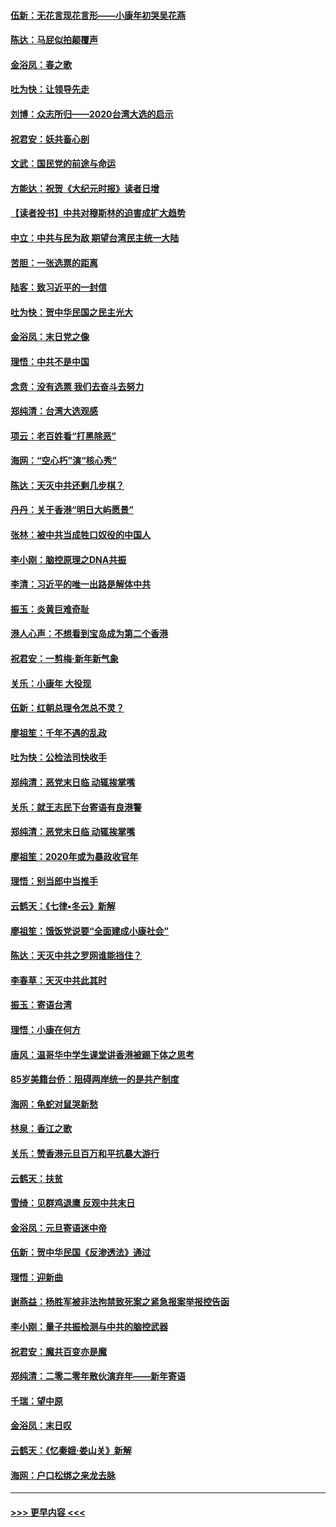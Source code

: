 #### [伍新：无花言现花言形——小康年初哭吴花燕](../pages/nsc993/n11800044.md?t=01181144) 
#### [陈达：马屁似拍颠覆声](../pages/nsc993/n11800010.md?t=01181144) 
#### [金浴凤：春之歌](../pages/nsc993/n11797687.md?t=01181144) 
#### [吐为快：让领导先走](../pages/nsc993/n11797512.md?t=01181144) 
#### [刘博：众志所归——2020台湾大选的启示](../pages/nsc993/n11796878.md?t=01181144) 
#### [祝君安：妖共畜心剖](../pages/nsc993/n11794273.md?t=01181144) 
#### [文武：国民党的前途与命运](../pages/nsc993/n11794198.md?t=01181144) 
#### [方能达：祝贺《大纪元时报》读者日增](../pages/nsc993/n11793807.md?t=01181144) 
#### [【读者投书】中共对穆斯林的迫害成扩大趋势](../pages/nsc993/n11791371.md?t=01181144) 
#### [中立：中共与民为敌 期望台湾民主统一大陆](../pages/nsc993/n11790392.md?t=01181144) 
#### [苦胆：一张选票的距离](../pages/nsc993/n11788914.md?t=01181144) 
#### [陆客：致习近平的一封信](../pages/nsc993/n11788867.md?t=01181144) 
#### [吐为快：贺中华民国之民主光大](../pages/nsc993/n11788618.md?t=01181144) 
#### [金浴凤：末日党之像](../pages/nsc993/n11787475.md?t=01181144) 
#### [理悟：中共不是中国](../pages/nsc993/n11787463.md?t=01181144) 
#### [念贲：没有选票  我们去奋斗去努力](../pages/nsc993/n11787398.md?t=01181144) 
#### [郑纯清：台湾大选观感](../pages/nsc993/n11786210.md?t=01181144) 
#### [项云：老百姓看“打黑除恶”](../pages/nsc993/n11785398.md?t=01181144) 
#### [海网：“空心朽”演“核心秀”](../pages/nsc993/n11783874.md?t=01181144) 
#### [陈达：天灭中共还剩几步棋？](../pages/nsc993/n11783719.md?t=01181144) 
#### [丹丹：关于香港“明日大屿愿景”](../pages/nsc993/n11783273.md?t=01181144) 
#### [张林：被中共当成牲口奴役的中国人](../pages/nsc993/n11782397.md?t=01181144) 
#### [李小刚：脑控原理之DNA共振](../pages/nsc993/n11780962.md?t=01181144) 
#### [李清：习近平的唯一出路是解体中共](../pages/nsc993/n11780866.md?t=01181144) 
#### [振玉：炎黄巨难奇耻](../pages/nsc993/n11779632.md?t=01181144) 
#### [港人心声：不想看到宝岛成为第二个香港](../pages/nsc993/n11778817.md?t=01181144) 
#### [祝君安：一剪梅‧新年新气象](../pages/nsc993/n11776340.md?t=01181144) 
#### [关乐：小康年 大役现](../pages/nsc993/n11774213.md?t=01181144) 
#### [伍新：红朝总理令怎总不灵？](../pages/nsc993/n11770813.md?t=01181144) 
#### [廖祖笙：千年不遇的乱政](../pages/nsc993/n11770373.md?t=01181144) 
#### [吐为快：公检法司快收手](../pages/nsc993/n11770359.md?t=01181144) 
#### [郑纯清：恶党末日临 动辄挨掌嘴](../pages/nsc993/n11769912.md?t=01181144) 
#### [关乐：就王志民下台寄语有良港警](../pages/nsc993/n11769903.md?t=01181144) 
#### [郑纯清：恶党末日临 动辄挨掌嘴](../pages/nsc993/n11769356.md?t=01181144) 
#### [廖祖笙：2020年或为暴政收官年](../pages/nsc993/n11768216.md?t=01181144) 
#### [理悟：别当郎中当推手](../pages/nsc993/n11768243.md?t=01181144) 
#### [云鹤天：《七律▪冬云》新解](../pages/nsc993/n11768204.md?t=01181144) 
#### [廖祖笙：饿饭党说要“全面建成小康社会”](../pages/nsc993/n11767482.md?t=01181144) 
#### [陈达：天灭中共之罗网谁能挡住？](../pages/nsc993/n11767465.md?t=01181144) 
#### [李春草：天灭中共此其时](../pages/nsc993/n11767452.md?t=01181144) 
#### [振玉：寄语台湾](../pages/nsc993/n11767432.md?t=01181144) 
#### [理悟：小康在何方](../pages/nsc993/n11767394.md?t=01181144) 
#### [唐风：温哥华中学生课堂讲香港被踢下体之思考](../pages/nsc993/n11766848.md?t=01181144) 
#### [85岁美籍台侨：阻碍两岸统一的是共产制度](../pages/nsc993/n11765043.md?t=01181144) 
#### [海网：龟蛇对鼠哭新愁](../pages/nsc993/n11764895.md?t=01181144) 
#### [林泉：香江之歌](../pages/nsc993/n11764415.md?t=01181144) 
#### [关乐：赞香港元旦百万和平抗暴大游行](../pages/nsc993/n11764382.md?t=01181144) 
#### [云鹤天：扶贫](../pages/nsc993/n11764245.md?t=01181144) 
#### [雪绮：见群鸡退鹰  反观中共末日](../pages/nsc993/n11762112.md?t=01181144) 
#### [金浴凤：元旦寄语迷中帝](../pages/nsc993/n11761788.md?t=01181144) 
#### [伍新：贺中华民国《反渗透法》通过](../pages/nsc993/n11761994.md?t=01181144) 
#### [理悟：迎新曲](../pages/nsc993/n11761152.md?t=01181144) 
#### [谢燕益：杨胜军被非法拘禁致死案之紧急报案举报控告函](../pages/nsc993/n11756134.md?t=01181144) 
#### [李小刚：量子共振检测与中共的脑控武器](../pages/nsc993/n11754518.md?t=01181144) 
#### [祝君安：魔共百变亦是魔](../pages/nsc993/n11754469.md?t=01181144) 
#### [郑纯清：二零二零年散伙演弃年——新年寄语](../pages/nsc993/n11754195.md?t=01181144) 
#### [千瑞：望中原](../pages/nsc993/n11754159.md?t=01181144) 
#### [金浴凤：末日叹](../pages/nsc993/n11752359.md?t=01181144) 
#### [云鹤天：《忆秦娥‧娄山关》新解](../pages/nsc993/n11752348.md?t=01181144) 
#### [海网：户口松绑之来龙去脉](../pages/nsc993/n11752328.md?t=01181144) 

----
#### [ >>> 更早内容 <<< ](../indexes/nsc993-earlier.md)
